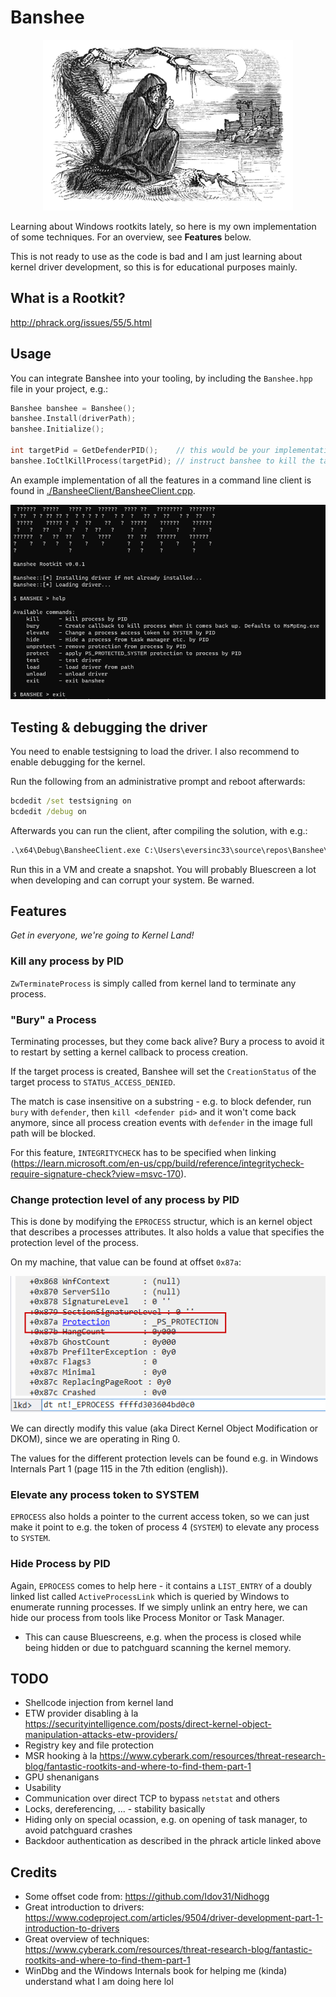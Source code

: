 # Banshee

<p align="center">
<img src="./img/Banshee.jpg" alt="Banshee" width="400" />
</p>

Learning about Windows rootkits lately, so here is my own implementation of some techniques. For an overview, see **Features** below.

This is not ready to use as the code is bad and I am just learning about kernel driver development, so this is for educational purposes mainly.

## What is a Rootkit?

http://phrack.org/issues/55/5.html

## Usage

You can integrate Banshee into your tooling, by including the `Banshee.hpp` file in your project, e.g.:

```c++
Banshee banshee = Banshee();
banshee.Install(driverPath);
banshee.Initialize();

int targetPid = GetDefenderPID();    // this would be your implementation
banshee.IoCtlKillProcess(targetPid); // instruct banshee to kill the targetprocess
```

An example implementation of all the features in a command line client is found in [./BansheeClient/BansheeClient.cpp](./BansheeClient/BansheeClient.cpp).

![](./img/CLI.png)

## Testing & debugging the driver

You need to enable testsigning to load the driver. I also recommend to enable debugging for the kernel.

Run the following from an administrative prompt and reboot afterwards:

```cmd
bcdedit /set testsigning on
bcdedit /debug on
```

Afterwards you can run the client, after compiling the solution, with e.g.:

```cmd
.\x64\Debug\BansheeClient.exe C:\Users\eversinc33\source\repos\Banshee\x64\Debug\Banshee.sys
```

Run this in a VM and create a snapshot. You will probably Bluescreen a lot when developing and can corrupt your system. Be warned.

## Features

*Get in everyone, we're going to Kernel Land!*

### Kill any process by PID

`ZwTerminateProcess` is simply called from kernel land to terminate any process.

### "Bury" a Process

Terminating processes, but they come back alive? Bury a process to avoid it to restart by setting a kernel callback to process creation.

If the target process is created, Banshee will set the `CreationStatus` of the target process to `STATUS_ACCESS_DENIED`.

The match is case insensitive on a substring - e.g. to block defender, run `bury` with `defender`, then `kill <defender pid>` and it won't come back anymore, since all process creation events with `defender` in the image full path will be blocked.

For this feature, `INTEGRITYCHECK` has to be specified when linking (https://learn.microsoft.com/en-us/cpp/build/reference/integritycheck-require-signature-check?view=msvc-170).

### Change protection level of any process by PID 

This is done by modifying the `EPROCESS` structur, which is an kernel object that describes a processes attributes. It also holds a value that specifies the protection level of the process. 

On my machine, that value can be found at offset `0x87a`:
 
![](./img/EPROCESS_Protection.png)

We can directly modify this value (aka Direct Kernel Object Modification or DKOM), since we are operating in Ring 0.

The values for the different protection levels can be found e.g. in Windows Internals Part 1 (page 115 in the 7th edition (english)).

### Elevate any process token to SYSTEM

`EPROCESS` also holds a pointer to the current access token, so we can just make it point to e.g. the token of process 4 (`SYSTEM`) to elevate any process to `SYSTEM`.

### Hide Process by PID

Again, `EPROCESS` comes to help here - it contains a `LIST_ENTRY` of a doubly linked list called `ActiveProcessLink` which is queried by Windows to enumerate running processes. If we simply unlink an entry here, we can hide our process from tools like Process Monitor or Task Manager.

* This can cause Bluescreens, e.g. when the process is closed while being hidden or due to patchguard scanning the kernel memory.

## TODO

* Shellcode injection from kernel land
* ETW provider disabling à la https://securityintelligence.com/posts/direct-kernel-object-manipulation-attacks-etw-providers/
* Registry key and file protection
* MSR hooking à la https://www.cyberark.com/resources/threat-research-blog/fantastic-rootkits-and-where-to-find-them-part-1
* GPU shenanigans
* Usability
* Communication over direct TCP to bypass `netstat` and others
* Locks, dereferencing, ... - stability basically
* Hiding only on special ocassion, e.g. on opening of task manager, to avoid patchguard crashes
* Backdoor authentication as described in the phrack article linked above

## Credits

* Some offset code from: https://github.com/Idov31/Nidhogg 
* Great introduction to drivers: https://www.codeproject.com/articles/9504/driver-development-part-1-introduction-to-drivers
* Great overview of techniques: https://www.cyberark.com/resources/threat-research-blog/fantastic-rootkits-and-where-to-find-them-part-1
* WinDbg and the Windows Internals book for helping me (kinda) understand what I am doing here lol
